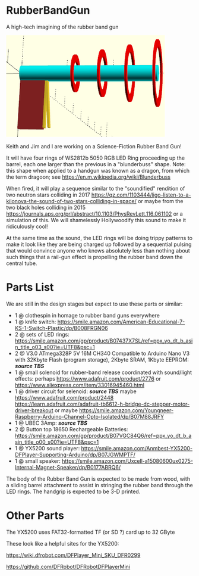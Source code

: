 # RubberBandGun
A high-tech imagining of the rubber band gun

![alt text](https://github.com/Mark-MDO47/RubberBandGun/blob/master/3D_model/RubberBandGun_small.png "Crude model of Science Fiction Rubber Band Gun")

Keith and Jim and I are working on a Science-Fiction Rubber Band Gun!

It will have four rings of WS2812b 5050 RGB LED Ring proceeding up the barrel, each one larger than the previous in a "blunderbuss" shape. Note: this shape when applied to a handgun was known as a dragon, from which the term dragoon; see https://en.m.wikipedia.org/wiki/Blunderbuss

When fired, it will play a sequence similar to the "soundified" rendition of two neutron stars colliding in 2017
https://qz.com/1103444/ligo-listen-to-a-kilonova-the-sound-of-two-stars-colliding-in-space/
or maybe from the two black holes colliding in 2015
https://journals.aps.org/prl/abstract/10.1103/PhysRevLett.116.061102
or a simulation of this. We will shamelessly Hollywoodify this sound to make it ridiculously cool!

At the same time as the sound, the LED rings will be doing trippy patterns to make it look like they are being charged up followed by a sequential pulsing that would convince anyone who knows absolutely less than nothing about such things that a rail-gun effect is propelling the rubber band down the central tube.

# Parts List
We are still in the design stages but expect to use these parts or similar:
- 1 @ clothespin in homage to rubber band guns everywhere
- 1 @ knife switch: https://smile.amazon.com/American-Educational-7-KS-1-Switch-Plastic/dp/B008FRGN06
- 2 @ sets of LED rings: https://smile.amazon.com/gp/product/B07437X7SL/ref=ppx_yo_dt_b_asin_title_o03_s00?ie=UTF8&psc=1
- 2 @ V3.0 ATmega328P 5V 16M CH340 Compatible to Arduino Nano V3 with 32Kbyte Flash (program storage), 2Kbyte SRAM, 1Kbyte EEPROM: ***source TBS***
- 1 @ small solenoid for rubber-band release coordinated with sound/light effects: perhaps https://www.adafruit.com/product/2776 or https://www.aliexpress.com/item/33016945460.html
- 1 @ driver circuit for selenoid: ***source TBS*** maybe https://www.adafruit.com/product/2448
https://learn.adafruit.com/adafruit-tb6612-h-bridge-dc-stepper-motor-driver-breakout or maybe https://smile.amazon.com/Youngneer-Raspberry-Arduino-Channel-Opto-Isolated/dp/B07M88JRFY
- 1 @ UBEC 3Amp: ***source TBS***
- 2 @ Button top 18650 Rechargeable Batteries: https://smile.amazon.com/gp/product/B07VGC84Q6/ref=ppx_yo_dt_b_asin_title_o00_s00?ie=UTF8&psc=1
- 1 @ YX5200 sound player: https://smile.amazon.com/Anmbest-YX5200-DFPlayer-Supporting-Arduino/dp/B07JGWMPTF/
- 1 @ small speaker: https://smile.amazon.com/Uxcell-a15080600ux0275-Internal-Magnet-Speaker/dp/B0177ABRQ6/

The body of the Rubber Band Gun is expected to be made from wood, with a sliding barrel attachment to assist in stringing the rubber band through the LED rings. The handgrip is expected to be 3-D printed.

# Other Parts
The YX5200 uses FAT32-formatted TF (or SD ?) card up to 32 GByte

These look like a helpful sites for the YX5200:

https://wiki.dfrobot.com/DFPlayer_Mini_SKU_DFR0299

https://github.com/DFRobot/DFRobotDFPlayerMini
